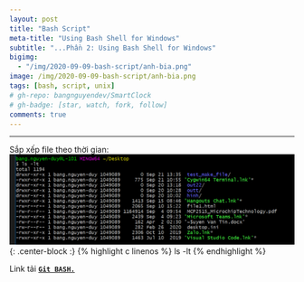 ```yaml
---
layout: post
title: "Bash Script"
meta-title: "Using Bash Shell for Windows"
subtitle: "...Phần 2: Using Bash Shell for Windows"
bigimg:
  - "/img/2020-09-09-bash-script/anh-bia.png"
image: /img/2020-09-09-bash-script/anh-bia.png
tags: [bash, script, unix]
# gh-repo: bangnguyendev/SmartClock
# gh-badge: [star, watch, fork, follow]
comments: true
---
```

----------------------------------------------------------------------------
Sắp xếp file theo thời gian:
![](/img/2020-09-09-bash-script-2/lenh_ls_lt.png ){: .center-block :}
{% highlight c linenos %}
ls -lt
{% endhighlight %}


Link tải [**`Git BASH.`**](https://git-scm.com/)
